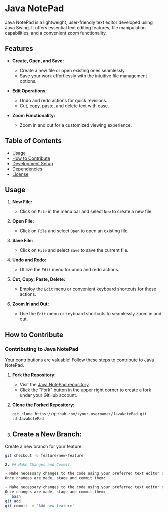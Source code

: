 # Java NotePad

Java NotePad is a lightweight, user-friendly text editor developed using Java Swing. It offers essential text editing features, file manipulation capabilities, and a convenient zoom functionality.

## Features

- **Create, Open, and Save:**
  - Create a new file or open existing ones seamlessly.
  - Save your work effortlessly with the intuitive file management options.

- **Edit Operations:**
  - Undo and redo actions for quick revisions.
  - Cut, copy, paste, and delete text with ease.

- **Zoom Functionality:**
  - Zoom in and out for a customized viewing experience.

## Table of Contents

- [Usage](#usage)
- [How to Contribute](#how-to-contribute)
- [Development Setup](#development-setup)
- [Dependencies](#dependencies)
- [License](#license)

## Usage

1. **New File:**
   - Click on `File` in the menu bar and select `New` to create a new file.

2. **Open File:**
   - Click on `File` and select `Open` to open an existing file.

3. **Save File:**
   - Click on `File` and select `Save` to save the current file.

4. **Undo and Redo:**
   - Utilize the `Edit` menu for undo and redo actions.

5. **Cut, Copy, Paste, Delete:**
   - Employ the `Edit` menu or convenient keyboard shortcuts for these actions.

6. **Zoom In and Out:**
   - Use the `Edit` menu or keyboard shortcuts to seamlessly zoom in and out.

## How to Contribute

### Contributing to Java NotePad

Your contributions are valuable! Follow these steps to contribute to Java NotePad.

1. **Fork the Repository:**
   - Visit the [Java NotePad repository](https://github.com/<your-username>/JavaNotePad).
   - Click the "Fork" button in the upper right corner to create a fork under your GitHub account.

2. **Clone the Forked Repository:**
   ```bash
   git clone https://github.com/<your-username>/JavaNotePad.git
   cd JavaNotePad

1. ## Create a New Branch:

Create a new branch for your feature:
```bash
git checkout -b feature/new-feature

2. ## Make Changes and Commit:

- Make necessary changes to the code using your preferred text editor or IDE.
Once changes are made, stage and commit them:

- Make necessary changes to the code using your preferred text editor or IDE.
Once changes are made, stage and commit them:
```bash
git add .
git commit -m 'Add new feature'
